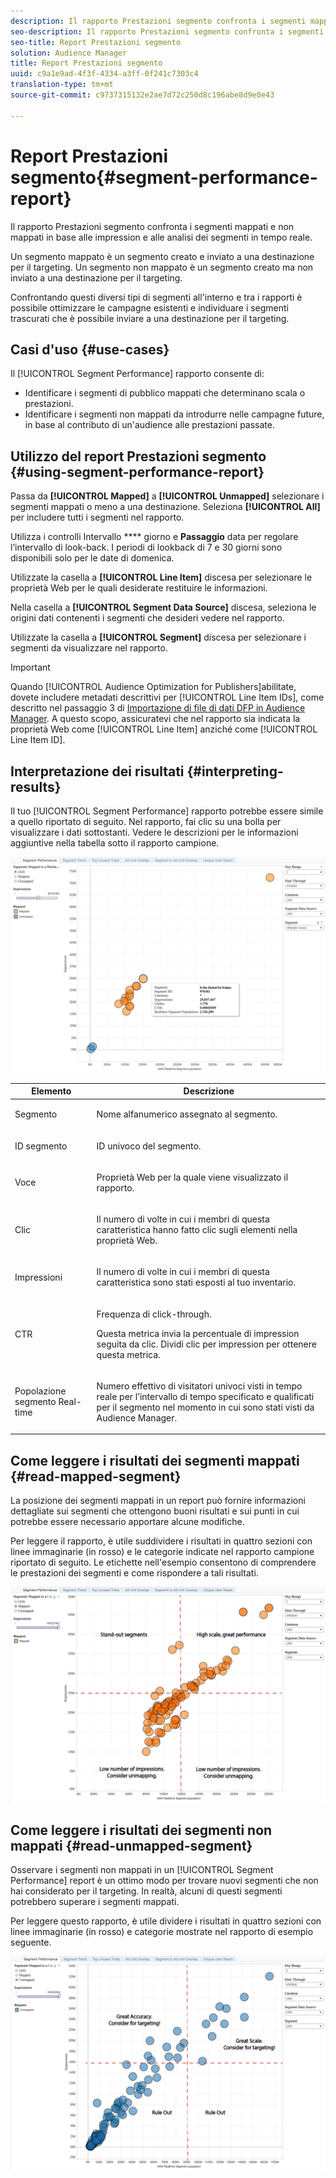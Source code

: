 ```yaml
---
description: Il rapporto Prestazioni segmento confronta i segmenti mappati e non mappati in base alle impression e alle analisi dei segmenti in tempo reale. Un segmento mappato è un segmento creato e inviato a una destinazione per il targeting. Un segmento non mappato è un segmento creato ma non inviato a una destinazione per il targeting. Confrontando questi diversi tipi di segmenti all'interno e tra i rapporti è possibile ottimizzare le campagne esistenti e individuare i segmenti trascurati che è possibile inviare a una destinazione per il targeting.
seo-description: Il rapporto Prestazioni segmento confronta i segmenti mappati e non mappati in base alle impression e alle analisi dei segmenti in tempo reale. Un segmento mappato è un segmento creato e inviato a una destinazione per il targeting. Un segmento non mappato è un segmento creato ma non inviato a una destinazione per il targeting. Confrontando questi diversi tipi di segmenti all'interno e tra i rapporti è possibile ottimizzare le campagne esistenti e individuare i segmenti trascurati che è possibile inviare a una destinazione per il targeting.
seo-title: Report Prestazioni segmento
solution: Audience Manager
title: Report Prestazioni segmento
uuid: c9a1e9ad-4f3f-4334-a3ff-0f241c7303c4
translation-type: tm+mt
source-git-commit: c9737315132e2ae7d72c250d8c196abe8d9e0e43

---
```



# Report Prestazioni segmento{#segment-performance-report}

Il rapporto Prestazioni segmento confronta i segmenti mappati e non mappati in base alle impression e alle analisi dei segmenti in tempo reale.

Un segmento mappato è un segmento creato e inviato a una destinazione per il targeting. Un segmento non mappato è un segmento creato ma non inviato a una destinazione per il targeting.

Confrontando questi diversi tipi di segmenti all'interno e tra i rapporti è possibile ottimizzare le campagne esistenti e individuare i segmenti trascurati che è possibile inviare a una destinazione per il targeting.

## Casi d'uso {#use-cases}

Il [!UICONTROL Segment Performance] rapporto consente di:

* Identificare i segmenti di pubblico mappati che determinano scala o prestazioni.
* Identificare i segmenti non mappati da introdurre nelle campagne future, in base al contributo di un'audience alle prestazioni passate.

## Utilizzo del report Prestazioni segmento {#using-segment-performance-report}

Passa da **[!UICONTROL Mapped]** a **[!UICONTROL Unmapped]** selezionare i segmenti mappati o meno a una destinazione. Seleziona **[!UICONTROL All]** per includere tutti i segmenti nel rapporto.

Utilizza i controlli Intervallo **** giorno e **Passaggio** data per regolare l’intervallo di look-back. I periodi di lookback di 7 e 30 giorni sono disponibili solo per le date di domenica.

Utilizzate la casella a **[!UICONTROL Line Item]** discesa per selezionare le proprietà Web per le quali desiderate restituire le informazioni.

Nella casella a **[!UICONTROL Segment Data Source]** discesa, seleziona le origini dati contenenti i segmenti che desideri vedere nel rapporto.

Utilizzate la casella a **[!UICONTROL Segment]** discesa per selezionare i segmenti da visualizzare nel rapporto.

>[!IMPORTANT]
>
>Quando [!UICONTROL Audience Optimization for Publishers]abilitate, dovete includere metadati descrittivi per [!UICONTROL Line Item IDs], come descritto nel passaggio 3 di [Importazione di file di dati DFP in Audience Manager](../../../reporting/audience-optimization-reports/aor-publishers/import-dfp.md). A questo scopo, assicuratevi che nel rapporto sia indicata la proprietà Web come [!UICONTROL Line Item] anziché come [!UICONTROL Line Item ID].

## Interpretazione dei risultati {#interpreting-results}

Il tuo [!UICONTROL Segment Performance] rapporto potrebbe essere simile a quello riportato di seguito. Nel rapporto, fai clic su una bolla per visualizzare i dati sottostanti. Vedere le descrizioni per le informazioni aggiuntive nella tabella sotto il rapporto campione.

![](assets/publisher_segment_performance.png)

<table id="table_AFE2540583C34835B04584693ADFD26A"> 
 <thead> 
  <tr> 
   <th colname="col1" class="entry"> Elemento </th> 
   <th colname="col2" class="entry"> Descrizione </th> 
  </tr>
 </thead>
 <tbody> 
  <tr> 
   <td colname="col1"> <p>Segmento </p> </td> 
   <td colname="col2"> <p>Nome alfanumerico assegnato al segmento. </p> </td> 
  </tr> 
  <tr> 
   <td colname="col1"> <p> ID segmento </p> </td> 
   <td colname="col2"> <p>ID univoco del segmento. </p> </td> 
  </tr> 
  <tr> 
   <td colname="col1"> <p> Voce </p> </td> 
   <td colname="col2"> <p>Proprietà Web per la quale viene visualizzato il rapporto. </p> </td> 
  </tr> 
  <tr> 
   <td colname="col1"> <p>Clic </p> </td> 
   <td colname="col2"> <p>Il numero di volte in cui i membri di questa caratteristica hanno fatto clic sugli elementi nella proprietà Web. </p> </td> 
  </tr> 
  <tr> 
   <td colname="col1"> <p>Impressioni </p> </td> 
   <td colname="col2"> <p>Il numero di volte in cui i membri di questa caratteristica sono stati esposti al tuo inventario. </p> </td> 
  </tr> 
  <tr> 
   <td colname="col1"> <p> CTR </p> </td> 
   <td colname="col2"> <p>Frequenza di click-through. </p> <p>Questa metrica invia la percentuale di impression seguita da clic. Dividi clic per impression per ottenere questa metrica. </p> </td> 
  </tr> 
  <tr> 
   <td colname="col1"> <p>Popolazione segmento Real-time </p> </td> 
   <td colname="col2"> <p>Numero effettivo di visitatori univoci visti in tempo reale per l’intervallo di tempo specificato e qualificati per il segmento nel momento in cui sono stati visti da <span class="keyword"> Audience Manager</span>. </p> </td> 
  </tr> 
 </tbody> 
</table>

## Come leggere i risultati dei segmenti mappati {#read-mapped-segment}

La posizione dei segmenti mappati in un report può fornire informazioni dettagliate sui segmenti che ottengono buoni risultati e sui punti in cui potrebbe essere necessario apportare alcune modifiche.

Per leggere il rapporto, è utile suddividere i risultati in quattro sezioni con linee immaginarie (in rosso) e le categorie indicate nel rapporto campione riportato di seguito. Le etichette nell'esempio consentono di comprendere le prestazioni dei segmenti e come rispondere a tali risultati.

![](assets/publisher_segment_performance_mapped.png)

## Come leggere i risultati dei segmenti non mappati {#read-unmapped-segment}

Osservare i segmenti non mappati in un [!UICONTROL Segment Performance] report è un ottimo modo per trovare nuovi segmenti che non hai considerato per il targeting. In realtà, alcuni di questi segmenti potrebbero superare i segmenti mappati.

Per leggere questo rapporto, è utile dividere i risultati in quattro sezioni con linee immaginarie (in rosso) e categorie mostrate nel rapporto di esempio seguente.

![](assets/publisher_segment_performance_unmapped.png)
